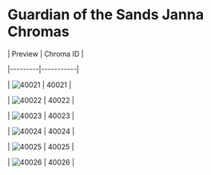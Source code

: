 # Guardian of the Sands Janna Chromas


| Preview | Chroma ID |

|---------|-----------|

| ![40021](https://raw.communitydragon.org/latest/plugins/rcp-be-lol-game-data/global/default/v1/champion-chroma-images/40/40021.png) | 40021 |

| ![40022](https://raw.communitydragon.org/latest/plugins/rcp-be-lol-game-data/global/default/v1/champion-chroma-images/40/40022.png) | 40022 |

| ![40023](https://raw.communitydragon.org/latest/plugins/rcp-be-lol-game-data/global/default/v1/champion-chroma-images/40/40023.png) | 40023 |

| ![40024](https://raw.communitydragon.org/latest/plugins/rcp-be-lol-game-data/global/default/v1/champion-chroma-images/40/40024.png) | 40024 |

| ![40025](https://raw.communitydragon.org/latest/plugins/rcp-be-lol-game-data/global/default/v1/champion-chroma-images/40/40025.png) | 40025 |

| ![40026](https://raw.communitydragon.org/latest/plugins/rcp-be-lol-game-data/global/default/v1/champion-chroma-images/40/40026.png) | 40026 |